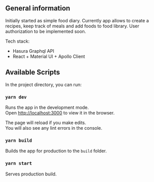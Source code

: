 ## General information

Initially started as simple food diary. Currently app allows to create a recipes, keep track of meals and add foods to food library. User authorization to be implemented soon.

Tech stack:

- Hasura Graphql API
- React + Material UI + Apollo Client

## Available Scripts

In the project directory, you can run:

### `yarn dev`

Runs the app in the development mode.<br />
Open [http://localhost:3000](http://localhost:3000) to view it in the browser.

The page will reload if you make edits.<br />
You will also see any lint errors in the console.

### `yarn build`

Builds the app for production to the `build` folder.<br />

### `yarn start`

Serves production build.<br />

